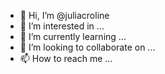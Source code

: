 - 👋 Hi, I’m @juliacroline
- 👀 I’m interested in ...
- 🌱 I’m currently learning ...
- 💞️ I’m looking to collaborate on ...
- 📫 How to reach me ...

<!---
juliacroline/juliacroline is a ✨ special ✨ repository because its `README.md` (this file) appears on your GitHub profile.
You can click the Preview link to take a look at your changes.
--->
